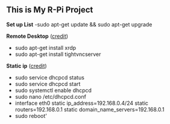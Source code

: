 ## This is My R-Pi Project
**Set up List**
-sudo apt-get update && sudo apt-get upgrade

**Remote Desktop** ([credit](shorturl.at/sNW06))
- sudo apt-get install xrdp            
- sudo apt-get install tightvncserver

**Static ip** ([credit](shorturl.at/fuBPU))
- sudo service dhcpcd status
- sudo service dhcpcd start
- sudo systemctl enable dhcpcd
- sudo nano /etc/dhcpcd.conf
- interface eth0
static ip_address=192.168.0.4/24
static routers=192.168.0.1
static domain_name_servers=192.168.0.1
- sudo reboot'




